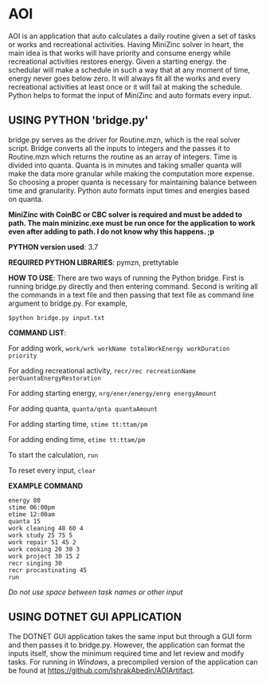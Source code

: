 # AOI
AOI is an application that auto calculates a daily routine given a set of tasks or works and recreational activities. Having MiniZinc solver in heart, the main idea is that works will have priority and consume energy while recreational activities restores energy. Given a starting energy. the schedular will make a schedule in such a way that at any moment of time, energy never goes below zero. It will always fit all the works and every recreational activities at least once or it will fail at making the schedule. Python helps to format the input of MiniZinc and auto formats every input.

USING PYTHON 'bridge.py'
--------------------------------------------------------------------
bridge.py serves as the driver for Routine.mzn, which is the real solver script. Bridge converts all the inputs to integers and the passes it to Routine.mzn which returns the routine as an array of integers. Time is divided into quanta. Quanta is in minutes and taking smaller quanta will make the data more granular while making the computation more expense. So choosing a proper quanta is necessary for maintaining balance between time and granularity. Python auto formats input times and energies based on quanta.

**MiniZinc with CoinBC or CBC solver is required and must be added to path. The main minizinc.exe must be run once for the application to work even after adding to path. I do not know why this happens. ;p**

**PYTHON version used**: 3.7

**REQUIRED PYTHON LIBRARIES**:
pymzn, prettytable

**HOW TO USE**:
There are two ways of running the Python bridge. First is running bridge.py directly and then entering command. Second is writing all the commands in a text file and then passing that text file as command line argument to bridge.py. For example,

`$python bridge.py input.txt`

**COMMAND LIST**:

For adding work, `work/wrk workName totalWorkEnergy workDuration priority`

For adding recreational activity, `recr/rec recreationName perQuantaEnergyRestoration`

For adding starting energy, `nrg/ener/energy/enrg energyAmount`

For adding quanta, `quanta/qnta quantaAmount`

For adding starting time, `stime tt:ttam/pm`

For adding ending time, `etime tt:ttam/pm`

To start the calculation, `run`

To reset every input, `clear`

**EXAMPLE COMMAND**
```
energy 80
stime 06:00pm
etime 12:00am
quanta 15
work cleaning 48 60 4
work study 25 75 5
work repair 51 45 2
work cooking 20 30 3
work project 30 15 2
recr singing 30
recr procastinating 45
run
```
*Do not use space between task names or other input*

USING DOTNET GUI APPLICATION
----------------------------------------------------------------------
The DOTNET GUI application takes the same input but through a GUI form and then passes it to bridge.py. However, the application can format the inputs itself, show the minimum required time and let review and modify tasks. For running in *Windows*, a precompiled version of the application can be found at https://github.com/IshrakAbedin/AOIArtifact.